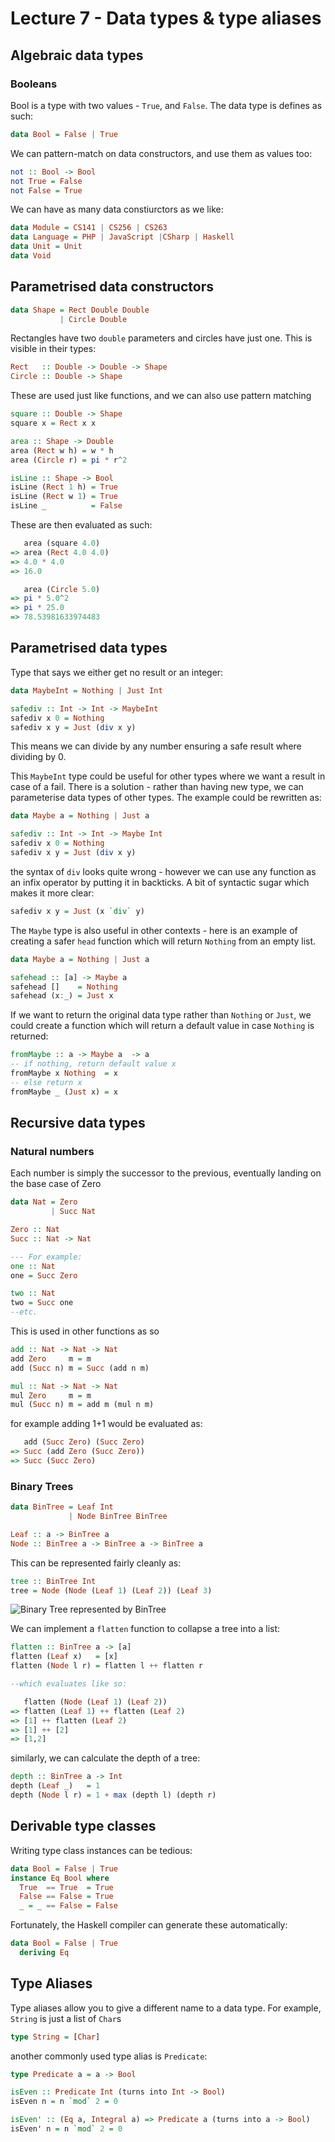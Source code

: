 # Lecture 7 - Data types & type aliases

## Algebraic data types

### Booleans

Bool is a type with two values - `True`, and `False`.
The data type is defines as such:

```Haskell
data Bool = False | True
```

We can pattern-match on data constructors, and use them as values too:

```Haskell
not :: Bool -> Bool
not True = False
not False = True
```

We can have as many data constiurctors as we like:

```Haskell
data Module = CS141 | CS256 | CS263
data Language = PHP | JavaScript |CSharp | Haskell
data Unit = Unit
data Void
```

## Parametrised data constructors

```Haskell
data Shape = Rect Double Double
           | Circle Double
```

Rectangles have two `double` parameters and circles have just one.
This is visible in their types:

```Haskell
Rect   :: Double -> Double -> Shape
Circle :: Double -> Shape
```

These are used just like functions, and we can also use pattern matching

```Haskell
square :: Double -> Shape
square x = Rect x x

area :: Shape -> Double
area (Rect w h) = w * h
area (Circle r) = pi * r^2

isLine :: Shape -> Bool
isLine (Rect 1 h) = True
isLine (Rect w 1) = True
isLine _          = False
```

These are then evaluated as such:

```Haskell
   area (square 4.0)
=> area (Rect 4.0 4.0)
=> 4.0 * 4.0
=> 16.0

   area (Circle 5.0)
=> pi * 5.0^2
=> pi * 25.0
=> 78.53981633974483
```

## Parametrised data types

Type that says we either get no result or an integer:

```Haskell
data MaybeInt = Nothing | Just Int

safediv :: Int -> Int -> MaybeInt
safediv x 0 = Nothing
safediv x y = Just (div x y) 
```

This means we can divide by any number ensuring a safe result where dividing by 0.

This `MaybeInt` type could be useful for other types where we want a result in case of a fail. There is a solution - rather than having new type, we can parameterise data types of other types. The example could be rewritten as:

```Haskell
data Maybe a = Nothing | Just a

safediv :: Int -> Int -> Maybe Int
safediv x 0 = Nothing
safediv x y = Just (div x y)
```

the syntax of `div` looks quite wrong - however we can use any function as an infix operator by putting it in backticks. A bit of syntactic sugar which makes it more clear:

```Haskell
safediv x y = Just (x `div` y)
```

The `Maybe` type is also useful in other contexts - here is an example of creating a safer `head` function which will return `Nothing` from an empty list.

```Haskell
data Maybe a = Nothing | Just a

safehead :: [a] -> Maybe a
safehead []    = Nothing
safehead (x:_) = Just x
```

If we want to return the original data type rather than `Nothing` or `Just`, we could create a function which will return a default value in case `Nothing` is returned:

```Haskell
fromMaybe :: a -> Maybe a  -> a
-- if nothing, return default value x
fromMaybe x Nothing  = x
-- else return x
fromMaybe _ (Just x) = x
```

## Recursive data types

### Natural numbers

Each number is simply the successor to the previous, eventually landing on the base case of Zero

```Haskell
data Nat = Zero
         | Succ Nat

Zero :: Nat
Succ :: Nat -> Nat

--- For example:
one :: Nat
one = Succ Zero

two :: Nat
two = Succ one
--etc.
```

This is used in other functions as so

```Haskell
add :: Nat -> Nat -> Nat
add Zero     m = m
add (Succ n) m = Succ (add n m)

mul :: Nat -> Nat -> Nat
mul Zero     m = m
mul (Succ n) m = add m (mul n m)
```

for example adding 1+1 would be evaluated as:

```Haskell
   add (Succ Zero) (Succ Zero)
=> Succ (add Zero (Succ Zero))
=> Succ (Succ Zero)
```

### Binary Trees

```Haskell
data BinTree = Leaf Int
             | Node BinTree BinTree

Leaf :: a -> BinTree a
Node :: BinTree a -> BinTree a -> BinTree a
```

This can be represented fairly cleanly as:

```Haskell
tree :: BinTree Int
tree = Node (Node (Leaf 1) (Leaf 2)) (Leaf 3)
```

![Binary Tree represented by BinTree](img/BinaryTree.png)

We can implement a `flatten` function to collapse a tree into a list:

```Haskell
flatten :: BinTree a -> [a]
flatten (Leaf x)   = [x]
flatten (Node l r) = flatten l ++ flatten r

--which evaluates like so:

   flatten (Node (Leaf 1) (Leaf 2))
=> flatten (Leaf 1) ++ flatten (Leaf 2)
=> [1] ++ flatten (Leaf 2)
=> [1] ++ [2]
=> [1,2]
```

similarly, we can calculate the depth of a tree:

```Haskell
depth :: BinTree a -> Int
depth (Leaf _)   = 1
depth (Node l r) = 1 + max (depth l) (depth r)
```

## Derivable type classes

Writing type class instances can be tedious:

```Haskell
data Bool = False | True
instance Eq Bool where
  True  == True  = True
  False == False = True
  _ = _ == False = False
```

Fortunately, the Haskell compiler can generate these automatically:

```Haskell
data Bool = False | True
  deriving Eq
```

## Type Aliases

Type aliases allow you to give a different name to a data type. For example, `String` is just a list of `Char`s

```Haskell
type String = [Char]
```

another commonly used type alias is `Predicate`:

```Haskell
type Predicate a = a -> Bool

isEven :: Predicate Int (turns into Int -> Bool)
isEven n = n `mod` 2 = 0

isEven' :: (Eq a, Integral a) => Predicate a (turns into a -> Bool)
isEven' n = n `mod` 2 = 0
```
